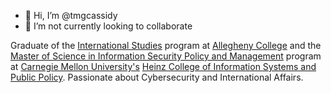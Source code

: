 - 👋 Hi, I’m @tmgcassidy
- 💞️ I’m not currently looking to collaborate

Graduate of the [International Studies][4] program at [Allegheny College][5] and the [Master of Science in Information Security Policy and Management][1] program at [Carnegie Mellon University's][2] [Heinz College of Information Systems and Public Policy][3]. Passionate about Cybersecurity and International Affairs.


  [1]: https://www.heinz.cmu.edu/programs/information-security-policy-management-master/
  [2]: https://www.cmu.edu/
  [3]: https://www.heinz.cmu.edu/
  [4]: https://allegheny.edu/academics/programs/international-studies/
  [5]: https://allegheny.edu/
